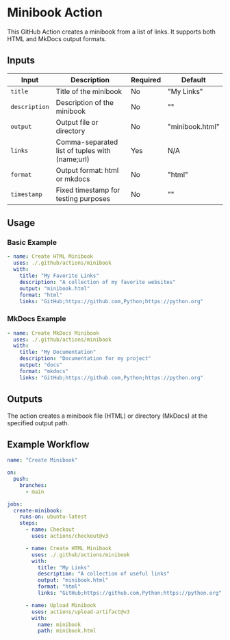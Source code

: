 # Minibook Action

This GitHub Action creates a minibook from a list of links. It supports both HTML and MkDocs output formats.

## Inputs

| Input | Description | Required | Default |
|-------|-------------|----------|---------|
| `title` | Title of the minibook | No | "My Links" |
| `description` | Description of the minibook | No | "" |
| `output` | Output file or directory | No | "minibook.html" |
| `links` | Comma-separated list of tuples with (name;url) | Yes | N/A |
| `format` | Output format: html or mkdocs | No | "html" |
| `timestamp` | Fixed timestamp for testing purposes | No | "" |

## Usage

### Basic Example

```yaml
- name: Create HTML Minibook
  uses: ./.github/actions/minibook
  with:
    title: "My Favorite Links"
    description: "A collection of my favorite websites"
    output: "minibook.html"
    format: "html"
    links: "GitHub;https://github.com,Python;https://python.org"
```

### MkDocs Example

```yaml
- name: Create MkDocs Minibook
  uses: ./.github/actions/minibook
  with:
    title: "My Documentation"
    description: "Documentation for my project"
    output: "docs"
    format: "mkdocs"
    links: "GitHub;https://github.com,Python;https://python.org"
```

## Outputs

The action creates a minibook file (HTML) or directory (MkDocs) at the specified output path.

## Example Workflow

```yaml
name: "Create Minibook"

on:
  push:
    branches:
      - main

jobs:
  create-minibook:
    runs-on: ubuntu-latest
    steps:
      - name: Checkout
        uses: actions/checkout@v3

      - name: Create HTML Minibook
        uses: ./.github/actions/minibook
        with:
          title: "My Links"
          description: "A collection of useful links"
          output: "minibook.html"
          format: "html"
          links: "GitHub;https://github.com,Python;https://python.org"

      - name: Upload Minibook
        uses: actions/upload-artifact@v3
        with:
          name: minibook
          path: minibook.html
```
